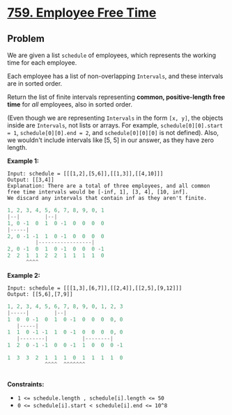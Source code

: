 # [759. Employee Free Time](https://leetcode.com/problems/employee-free-time/description/)

## Problem
We are given a list `schedule` of employees, which represents the working time for each employee.

Each employee has a list of non-overlapping `Intervals`, and these intervals are in sorted order.

Return the list of finite intervals representing **common, positive-length free time** for *all* employees, also in sorted order.

(Even though we are representing `Intervals` in the form `[x, y]`, the objects inside are `Intervals`, not lists or arrays. For example, `schedule[0][0].start = 1`, `schedule[0][0].end = 2`, and `schedule[0][0][0]` is not defined). Also, we wouldn't include intervals like [5, 5] in our answer, as they have zero length.

**Example 1:**

```
Input: schedule = [[[1,2],[5,6]],[[1,3]],[[4,10]]]
Output: [[3,4]]
Explanation: There are a total of three employees, and all common
free time intervals would be [-inf, 1], [3, 4], [10, inf].
We discard any intervals that contain inf as they aren't finite.
```

```js
1, 2, 3, 4, 5, 6, 7, 8, 9, 0, 1
|--|        |--|
1, 0 -1  0  1  0 -1  0  0  0  0
|-----| 
2, 0 -1 -1  1  0 -1  0  0  0  0
         |-----------------|
2, 0 -1  0  1  0 -1  0  0  0 -1
2  2  1  1  2  2  1  1  1  1  0
      ^^^^
```

**Example 2:**

```
Input: schedule = [[[1,3],[6,7]],[[2,4]],[[2,5],[9,12]]]
Output: [[5,6],[7,9]]
```

```js
1, 2, 3, 4, 5, 6, 7, 8, 9, 0, 1, 2, 3
|-----|        |--|
1  0  0 -1  0  1  0 -1  0  0  0  0, 0
   |-----|
1  1  0 -1 -1  1  0 -1  0  0  0  0, 0
   |--------|           |--------|
1  2  0 -1 -1  0  0 -1  1  0  0  0 -1

1  3  3  2  1  1  1  0  1  1  1  1  0
            ^^^^  ^^^^^^^
            
```

**Constraints:**

- `1 <= schedule.length , schedule[i].length <= 50`
- `0 <= schedule[i].start < schedule[i].end <= 10^8`

